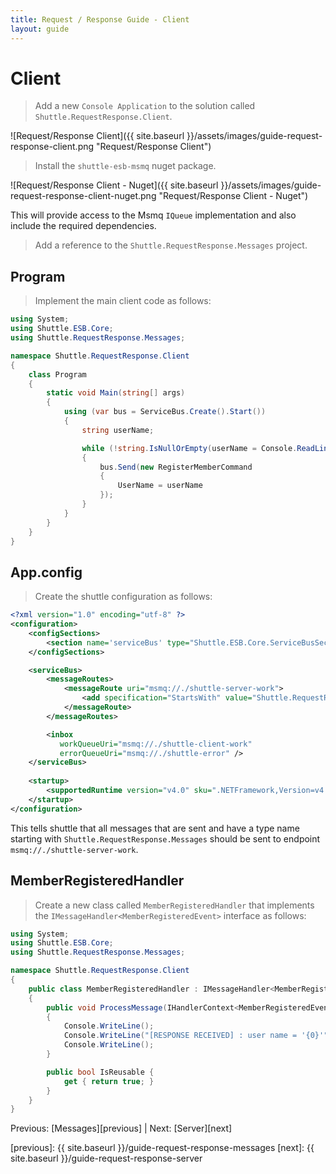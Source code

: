 ```yaml
---
title: Request / Response Guide - Client
layout: guide
---
```

<script src="{{ site.baseurl }}/assets/js/guide-request-response.js"></script>
<script>shuttle.guideData.selectedItemName = 'guide-request-response-client'</script>
# Client

> Add a new `Console Application` to the solution called `Shuttle.RequestResponse.Client`.

![Request/Response Client]({{ site.baseurl }}/assets/images/guide-request-response-client.png "Request/Response Client")

> Install the `shuttle-esb-msmq` nuget package.

![Request/Response Client - Nuget]({{ site.baseurl }}/assets/images/guide-request-response-client-nuget.png "Request/Response Client - Nuget")

This will provide access to the Msmq `IQueue` implementation and also include the required dependencies.

> Add a reference to the `Shuttle.RequestResponse.Messages` project.

## Program

> Implement the main client code as follows:

``` c#
using System;
using Shuttle.ESB.Core;
using Shuttle.RequestResponse.Messages;

namespace Shuttle.RequestResponse.Client
{
	class Program
	{
		static void Main(string[] args)
		{
			using (var bus = ServiceBus.Create().Start())
			{
				string userName;

				while (!string.IsNullOrEmpty(userName = Console.ReadLine()))
				{
					bus.Send(new RegisterMemberCommand
					{
						UserName = userName
					});
				}
			}
		}
	}
}
```

## App.config

> Create the shuttle configuration as follows:

``` xml
<?xml version="1.0" encoding="utf-8" ?>
<configuration>
	<configSections>
		<section name='serviceBus' type="Shuttle.ESB.Core.ServiceBusSection, Shuttle.ESB.Core"/>
	</configSections>

	<serviceBus>
		<messageRoutes>
			<messageRoute uri="msmq://./shuttle-server-work">
				<add specification="StartsWith" value="Shuttle.RequestResponse.Messages" />
			</messageRoute>
		</messageRoutes>		

		<inbox
		   workQueueUri="msmq://./shuttle-client-work"
		   errorQueueUri="msmq://./shuttle-error" />
	</serviceBus>
	
    <startup> 
        <supportedRuntime version="v4.0" sku=".NETFramework,Version=v4.5" />
    </startup>
</configuration>
```

This tells shuttle that all messages that are sent and have a type name starting with `Shuttle.RequestResponse.Messages` should be sent to endpoint `msmq://./shuttle-server-work`.

## MemberRegisteredHandler

> Create a new class called `MemberRegisteredHandler` that implements the `IMessageHandler<MemberRegisteredEvent>` interface as follows:

``` c#
using System;
using Shuttle.ESB.Core;
using Shuttle.RequestResponse.Messages;

namespace Shuttle.RequestResponse.Client
{
	public class MemberRegisteredHandler : IMessageHandler<MemberRegisteredEvent>
	{
		public void ProcessMessage(IHandlerContext<MemberRegisteredEvent> context)
		{
			Console.WriteLine();
			Console.WriteLine("[RESPONSE RECEIVED] : user name = '{0}'", context.Message.UserName);
			Console.WriteLine();
		}

		public bool IsReusable {
			get { return true; } 
		}
	}
}
```

Previous: [Messages][previous] | Next: [Server][next]

[previous]: {{ site.baseurl }}/guide-request-response-messages
[next]: {{ site.baseurl }}/guide-request-response-server